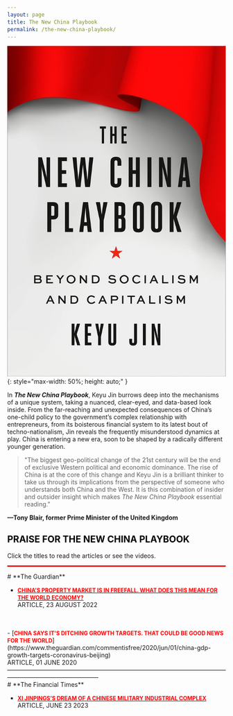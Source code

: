 ```yaml
---
layout: page
title: The New China Playbook
permalink: /the-new-china-playbook/
---
```


![The New China Playbook](/images/the-new-china-playbook.jpg){: style="max-width: 50%; height: auto;" }

In ***The New China Playbook***, Keyu Jin burrows deep into the mechanisms of a unique system, taking a nuanced, clear-eyed, and data-based look inside. From the far-reaching and unexpected consequences of China’s one-child policy to the government’s complex relationship with entrepreneurs, from its boisterous financial system to its latest bout of techno-nationalism, Jin reveals the frequently misunderstood dynamics at play. China is entering a new era, soon to be shaped by a radically different younger generation.

> "The biggest geo-political change of the 21st century will be the end of exclusive Western political and economic dominance. The rise of China is at the core of this change and Keyu Jin is a brilliant thinker to take us through its implications from the perspective of someone who understands both China and the West. It is this combination of insider and outsider insight which makes *The New China Playbook* essential reading."


 **—Tony Blair, former Prime Minister of the United Kingdom**



<h2 style="font-weight:bold; color:black;">PRAISE FOR THE NEW CHINA PLAYBOOK</h2>

Click the titles to read the articles or see the videos.
<hr style="border: none; height: 3px; background-color: red;" />
# **The Guardian**

- [<span style="color:red; font-weight:bold; font-size:0.9em;">CHINA’S PROPERTY MARKET IS IN FREEFALL. WHAT DOES THIS MEAN FOR THE WORLD ECONOMY? </span>](https://www.theguardian.com/commentisfree/2022/aug/23/china-property-market-world-economy)<br>
ARTICLE, 23 AUGUST 2022
<br>
<br>
- [<span style="color:red; font-weight:bold; font-size:0.9em;">CHINA SAYS IT'S DITCHING GROWTH TARGETS. THAT COULD BE GOOD NEWS FOR THE WORLD</span>](https://www.theguardian.com/commentisfree/2020/jun/01/china-gdp-growth-targets-coronavirus-beijing)<br>
ARTICLE, 01 JUNE 2020
———————————————————————————————————————————————————
<br>
# **The Financial Times**

- [<span style="color:red; font-weight:bold; font-size:0.9em;">XI JINPINGS’S DREAM OF A CHINESE MILITARY INDUSTRIAL COMPLEX</span>](https://www.ft.com/content/6f388e4b-9c4e-4ca3-8040-49962f1e155d?segmentId=b385c2ad-87ed-d8ff-aaec-0f8435cd42d9)<br>
ARTICLE, JUNE 23 2023
<br>
<br>

